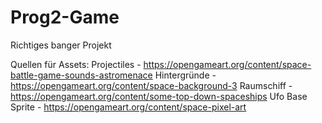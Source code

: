 # Prog2-Game
Richtiges banger Projekt

Quellen für Assets:
Projectiles     -  https://opengameart.org/content/space-battle-game-sounds-astromenace
Hintergründe    -  https://opengameart.org/content/space-background-3
Raumschiff      -  https://opengameart.org/content/some-top-down-spaceships
Ufo Base Sprite -  https://opengameart.org/content/space-pixel-art